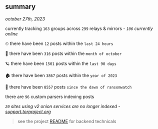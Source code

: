 
## summary
_october 27th, 2023_

currently tracking `163` groups across `299` relays & mirrors - _`106` currently online_

⏲ there have been `12` posts within the `last 24 hours`

🦈 there have been `316` posts within the `month of october`

🪐 there have been `1501` posts within the `last 90 days`

🏚 there have been `3867` posts within the `year of 2023`

🦕 there have been `8557` posts `since the dawn of ransomwatch`

there are `96` custom parsers indexing posts

_`20` sites using v2 onion services are no longer indexed - [support.torproject.org](https://support.torproject.org/onionservices/v2-deprecation/)_

> see the project [README](https://github.com/joshhighet/ransomwatch#ransomwatch--) for backend technicals
